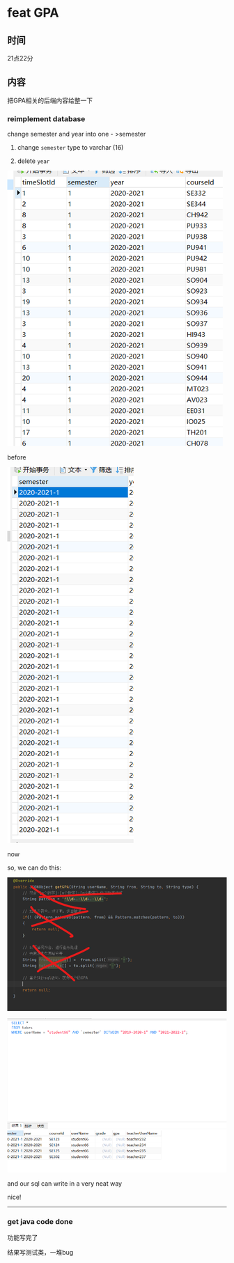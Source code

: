 # feat GPA

## 时间

21点22分

## 内容

把GPA相关的后端内容给整一下

### reimplement database

change semester and year into one - >semester

1. change `semester` type to varchar (16)

2. delete `year`

![image-20200727211721662](feat%20GPA.assets/image-20200727211721662.png)

before

![image-20200727211736289](feat%20GPA.assets/image-20200727211736289.png)

now

so, we can do this:

![image-20200727211800761](feat%20GPA.assets/image-20200727211800761.png)



![image-20200727211850145](feat%20GPA.assets/image-20200727211850145.png)

and our sql can write in a very neat way

nice!

-----

### get java code done

功能写完了

结果写测试类，一堆bug



